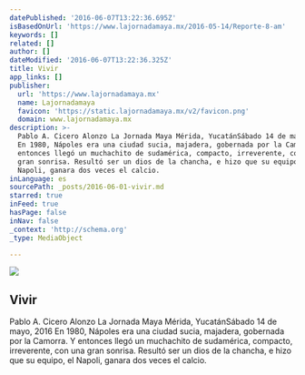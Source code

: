```yaml
---
datePublished: '2016-06-07T13:22:36.695Z'
isBasedOnUrl: 'https://www.lajornadamaya.mx/2016-05-14/Reporte-8-am'
keywords: []
related: []
author: []
dateModified: '2016-06-07T13:22:36.325Z'
title: Vivir
app_links: []
publisher:
  url: 'https://www.lajornadamaya.mx'
  name: Lajornadamaya
  favicon: 'https://static.lajornadamaya.mx/v2/favicon.png'
  domain: www.lajornadamaya.mx
description: >-
  Pablo A. Cicero Alonzo La Jornada Maya Mérida, YucatánSábado 14 de mayo, 2016
  En 1980, Nápoles era una ciudad sucia, majadera, gobernada por la Camorra. Y
  entonces llegó un muchachito de sudamérica, compacto, irreverente, con una
  gran sonrisa. Resultó ser un dios de la chancha, e hizo que su equipo, el
  Napoli, ganara dos veces el calcio.
inLanguage: es
sourcePath: _posts/2016-06-01-vivir.md
starred: true
inFeed: true
hasPage: false
inNav: false
_context: 'http://schema.org'
_type: MediaObject

---
```

<article style=""><img src="https://s3-us-west-2.amazonaws.com/the-grid-img/p/17308162794359cae43c32a1dba4fd5388033a5e.jpg" /><h1>Vivir</h1><p>Pablo A. Cicero Alonzo La Jornada Maya Mérida, YucatánSábado 14 de mayo, 2016 En 1980, Nápoles era una ciudad sucia, majadera, gobernada por la Camorra. Y entonces llegó un muchachito de sudamérica, compacto, irreverente, con una gran sonrisa. Resultó ser un dios de la chancha, e hizo que su equipo, el Napoli, ganara dos veces el calcio.</p></article>